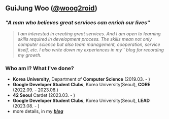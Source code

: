 ## GuiJung Woo ([@woog2roid](https://woog2roid.dev))

### _**"A man who believes great services can enrich our lives"**_

> _I am interested in creating great services. And I am open to learning skills required in development process. The skills mean not only computer science but also team management, cooperation, service itself, etc. I also write down my experiences in my`` blog for recording my growth._

### Who am I? What I've done?

- __Korea University__, Department of __Computer Science__ (2019.03. - )
- __Google Developer Student Clubs__, Korea University(Seoul), __CORE__ (2022.09. - 2023.08.)
- __42 Seoul__ Cardet (2023.03. - )
- __Google Developer Student Clubs__, Korea University(Seoul), __LEAD__ (2023.08. - )
- more details, in my *__[blog](https://woog2roid.dev)__*

